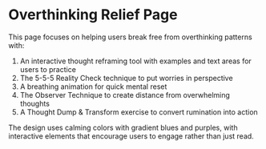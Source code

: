 # Overthinking Relief Page
This page focuses on helping users break free from overthinking patterns with:

1. An interactive thought reframing tool with examples and text areas for users to practice
2. The 5-5-5 Reality Check technique to put worries in perspective
3. A breathing animation for quick mental reset
4. The Observer Technique to create distance from overwhelming thoughts
5. A Thought Dump & Transform exercise to convert rumination into action

The design uses calming colors with gradient blues and purples, with interactive elements that encourage users to engage rather than just read.